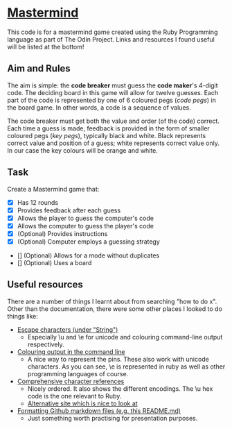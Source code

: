# [Mastermind](https://www.wikiwand.com/en/Mastermind_(board_game))
This code is for a mastermind game created using the Ruby Programming language as part of The Odin Project. Links and resources I found useful will be listed at the bottom!

## Aim and Rules
The aim is simple: the **code breaker** must guess the **code maker**'s 4-digit code. The deciding board in this game will allow for twelve guesses. Each part of the code is represented by one of 6 coloured pegs (*code pegs*) in the board game. In other words, a code is a sequence of values.

The code breaker must get both the value and order (of the code) correct. Each time a guess is made, feedback is provided in the form of smaller coloured pegs (*key pegs*), typically black and white. Black represents correct value and position of a guess; white represents correct value only. In our case the key colours will be orange and white.

## Task
Create a Mastermind game that:
- [x] Has 12 rounds
- [x] Provides feedback after each guess
- [x] Allows the player to guess the computer's code
- [x] Allows the computer to guess the player's code
- [x] \(Optional) Provides instructions
- [x] \(Optional) Computer employs a guessing strategy
- [] \(Optional) Allows for a mode without duplicates
- [] \(Optional) Uses a board

## Useful resources
There are a number of things I learnt about from searching "how to do x". Other than the documentation, there were some other places I looked to do things like:
- [Escape characters (under "String")](https://docs.ruby-lang.org/en/2.4.0/syntax/literals_rdoc.html)
  - Especially \u and \e for unicode and colouring command-line output respectively.
- [Colouring output in the command line](https://misc.flogisoft.com/bash/tip_colors_and_formatting)
  - A nice way to represent the pins. These also work with unicode characters. As you can see, \e is represented in ruby as well as other programming languages of course.
- [Comprehensive character references](https://www.fileformat.info/info/unicode/category/index.htm)
  - Nicely ordered. It also shows the different encodings. The \u hex code is the one relevant to Ruby.
  - [Alternative site which is nice to look at](https://www.toptal.com/designers/htmlarrows/)
- [Formatting Github markdown files \(e.g. this README.md)](https://docs.github.com/en/free-pro-team@latest/github/writing-on-github)
  - Just something worth practising for presentation purposes.
